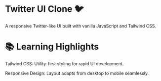 # Twitter UI Clone 🐦
A responsive Twitter-like UI built with vanilla JavaScript and Tailwind CSS.

# 📚 Learning Highlights
Tailwind CSS: Utility-first styling for rapid UI development.

Responsive Design: Layout adapts from desktop to mobile seamlessly.
